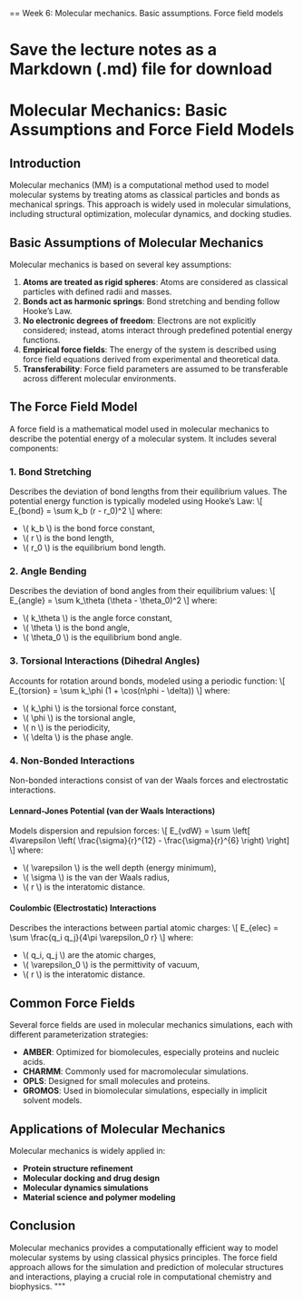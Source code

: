 == Week 6: Molecular mechanics. Basic assumptions. Force field models


# Save the lecture notes as a Markdown (.md) file for download


# Molecular Mechanics: Basic Assumptions and Force Field Models

## Introduction
Molecular mechanics (MM) is a computational method used to model molecular systems by treating atoms as classical particles and bonds as mechanical springs. This approach is widely used in molecular simulations, including structural optimization, molecular dynamics, and docking studies.

## Basic Assumptions of Molecular Mechanics
Molecular mechanics is based on several key assumptions:

1. **Atoms are treated as rigid spheres**: Atoms are considered as classical particles with defined radii and masses.
2. **Bonds act as harmonic springs**: Bond stretching and bending follow Hooke’s Law.
3. **No electronic degrees of freedom**: Electrons are not explicitly considered; instead, atoms interact through predefined potential energy functions.
4. **Empirical force fields**: The energy of the system is described using force field equations derived from experimental and theoretical data.
5. **Transferability**: Force field parameters are assumed to be transferable across different molecular environments.

## The Force Field Model
A force field is a mathematical model used in molecular mechanics to describe the potential energy of a molecular system. It includes several components:

### 1. **Bond Stretching**
Describes the deviation of bond lengths from their equilibrium values. The potential energy function is typically modeled using Hooke’s Law:
\\[ E_{bond} = \\sum k_b (r - r_0)^2 \\]
where:
- \\( k_b \\) is the bond force constant,
- \\( r \\) is the bond length,
- \\( r_0 \\) is the equilibrium bond length.

### 2. **Angle Bending**
Describes the deviation of bond angles from their equilibrium values:
\\[ E_{angle} = \\sum k_\\theta (\\theta - \\theta_0)^2 \\]
where:
- \\( k_\\theta \\) is the angle force constant,
- \\( \\theta \\) is the bond angle,
- \\( \\theta_0 \\) is the equilibrium bond angle.

### 3. **Torsional Interactions (Dihedral Angles)**
Accounts for rotation around bonds, modeled using a periodic function:
\\[ E_{torsion} = \\sum k_\\phi (1 + \\cos(n\\phi - \\delta)) \\]
where:
- \\( k_\\phi \\) is the torsional force constant,
- \\( \\phi \\) is the torsional angle,
- \\( n \\) is the periodicity,
- \\( \\delta \\) is the phase angle.

### 4. **Non-Bonded Interactions**
Non-bonded interactions consist of van der Waals forces and electrostatic interactions.

#### **Lennard-Jones Potential (van der Waals Interactions)**
Models dispersion and repulsion forces:
\\[ E_{vdW} = \\sum \\left[ 4\\varepsilon \\left( \\frac{\\sigma}{r}^{12} - \\frac{\\sigma}{r}^{6} \\right) \\right] \\]
where:
- \\( \\varepsilon \\) is the well depth (energy minimum),
- \\( \\sigma \\) is the van der Waals radius,
- \\( r \\) is the interatomic distance.

#### **Coulombic (Electrostatic) Interactions**
Describes the interactions between partial atomic charges:
\\[ E_{elec} = \\sum \\frac{q_i q_j}{4\\pi \\varepsilon_0 r} \\]
where:
- \\( q_i, q_j \\) are the atomic charges,
- \\( \\varepsilon_0 \\) is the permittivity of vacuum,
- \\( r \\) is the interatomic distance.

## Common Force Fields
Several force fields are used in molecular mechanics simulations, each with different parameterization strategies:

- **AMBER**: Optimized for biomolecules, especially proteins and nucleic acids.
- **CHARMM**: Commonly used for macromolecular simulations.
- **OPLS**: Designed for small molecules and proteins.
- **GROMOS**: Used in biomolecular simulations, especially in implicit solvent models.

## Applications of Molecular Mechanics
Molecular mechanics is widely applied in:
- **Protein structure refinement**
- **Molecular docking and drug design**
- **Molecular dynamics simulations**
- **Material science and polymer modeling**

## Conclusion
Molecular mechanics provides a computationally efficient way to model molecular systems by using classical physics principles. The force field approach allows for the simulation and prediction of molecular structures and interactions, playing a crucial role in computational chemistry and biophysics.
"""


